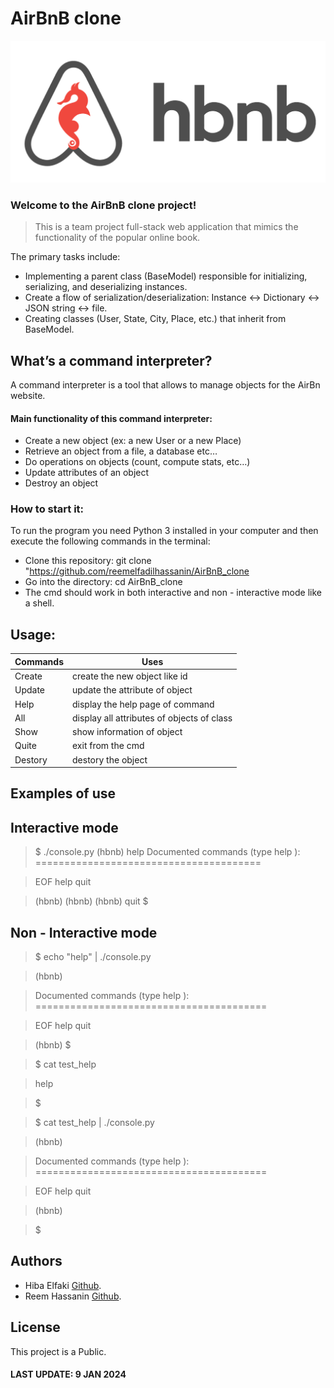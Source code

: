 # AirBnB clone
<p align="center">

![ICONE](hbnb.PNG)



### Welcome to the AirBnB clone project!

> This is a team project full-stack web application that mimics the functionality of the popular online book. 

The primary tasks include:

- Implementing a parent class (BaseModel) responsible for initializing, serializing, and deserializing instances.
- Create a flow of serialization/deserialization: Instance <-> Dictionary <-> JSON string <-> file.
- Creating classes (User, State, City, Place, etc.) that inherit from BaseModel.

## What’s a command interpreter?
A command interpreter is a tool that allows to manage objects for the AirBn website.
#### Main functionality of this command interpreter:

- Create a new object (ex: a new User or a new Place)
- Retrieve an object from a file, a database etc…
- Do operations on objects (count, compute stats, etc…)
- Update attributes of an object
- Destroy an object

### How to start it:
To run the program you need Python 3 installed in your computer and then execute the following commands
in the terminal:

- Clone this repository: git clone "https://github.com/reemelfadilhassanin/AirBnB_clone
- Go into the directory: cd AirBnB_clone
- The cmd should work in both interactive and non - interactive mode  like a shell.

## Usage:

| Commands | Uses |
| --- | --- |
| Create | create the new object like id|
| Update | update the attribute of object |
| Help | display the help page of command |
| All | display all attributes of objects of class |
| Show | show information of object|
| Quite | exit from the cmd|
| Destory | destory the object|


## Examples of use
**Interactive mode**
---
> $ ./console.py
(hbnb) help
Documented commands (type help <topic>):
=======================================

> EOF  help  quit

> (hbnb) 
> (hbnb) 
> (hbnb) quit
> $

**Non - Interactive mode**
---
> $ echo "help" | ./console.py

> (hbnb)

> Documented commands (type help <topic>):
========================================

> EOF  help  quit

> (hbnb) 
> $

> $ cat test_help

> help

> $

> $ cat test_help | ./console.py

> (hbnb)

> Documented commands (type help <topic>):
========================================

> EOF  help  quit

> (hbnb) 

> $

## Authors
- Hiba Elfaki [Github](https://github.com/hibakiz).
- Reem Hassanin [Github](https://github.com/reemelfadilhassanin).

## License

This project is a Public.
#### LAST UPDATE: 9 JAN 2024
